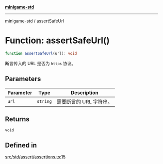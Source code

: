 [**minigame-std**](../README.md)

***

[minigame-std](../README.md) / assertSafeUrl

# Function: assertSafeUrl()

```ts
function assertSafeUrl(url): void
```

断言传入的 URL 是否为 `https` 协议。

## Parameters

| Parameter | Type | Description |
| ------ | ------ | ------ |
| `url` | `string` | 需要断言的 URL 字符串。 |

## Returns

`void`

## Defined in

[src/std/assert/assertions.ts:15](https://github.com/JiangJie/minigame-std/blob/8633d80114dee6c79033ec094d8233bd8263bedc/src/std/assert/assertions.ts#L15)
